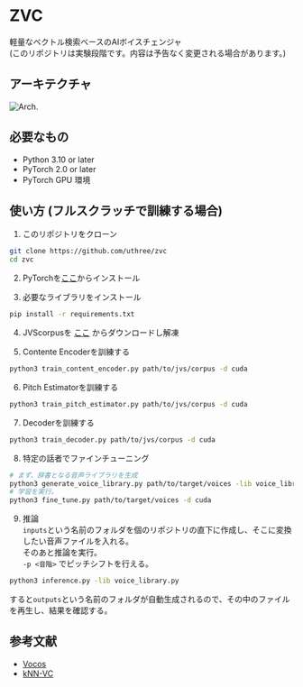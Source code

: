 # ZVC
軽量なベクトル検索ベースのAIボイスチェンジャ  
(このリポジトリは実験段階です。内容は予告なく変更される場合があります。)

## アーキテクチャ
![Arch.](https://github.com/uthree/zvc/blob/main/documents/architecture.png)

## 必要なもの
- Python 3.10 or later
- PyTorch 2.0 or later
- PyTorch GPU 環境

## 使い方 (フルスクラッチで訓練する場合)
1. このリポジトリをクローン
```sh
git clone https://github.com/uthree/zvc
cd zvc
```

2. PyTorchを[ここ](https://pytorch.org)からインストール

3. 必要なライブラリをインストール
```sh
pip install -r requirements.txt
```

4. JVScorpusを [ここ](https://sites.google.com/site/shinnosuketakamichi/research-topics/jvs_corpus) からダウンロードし解凍

5. Contente Encoderを訓練する
```sh
python3 train_content_encoder.py path/to/jvs/corpus -d cuda
```

6. Pitch Estimatorを訓練する
```sh
python3 train_pitch_estimator.py path/to/jvs/corpus -d cuda
```

7. Decoderを訓練する
```sh
python3 train_decoder.py path/to/jvs/corpus -d cuda
```

8. 特定の話者でファインチューニング

```sh
# まず、辞書となる音声ライブラリを生成
python3 generate_voice_library.py path/to/target/voices -lib voice_library.pt
# 学習を実行。
python3 fine_tune.py path/to/target/voices -d cuda
```

9. 推論  
`inputs`という名前のフォルダを個のリポジトリの直下に作成し、そこに変換したい音声ファイルを入れる。  
そのあと推論を実行。  
`-p <音階>` でピッチシフトを行える。
```sh
python3 inference.py -lib voice_library.py
```  
すると`outputs`という名前のフォルダが自動生成されるので、その中のファイルを再生し、結果を確認する。

## 参考文献
- [Vocos](https://arxiv.org/abs/2306.00814)
- [kNN-VC](https://arxiv.org/abs/2305.18975)
